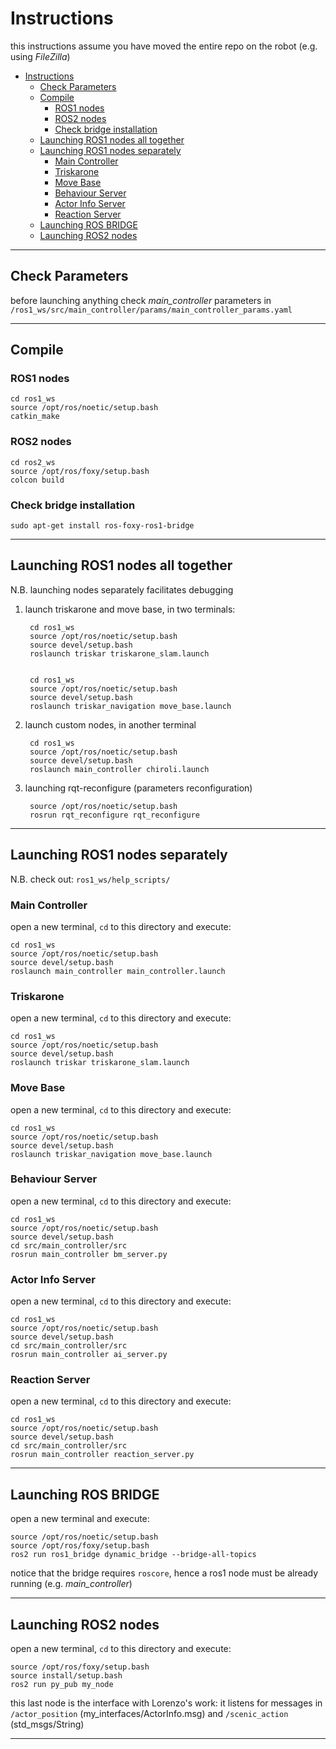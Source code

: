 # Instructions

this instructions assume you have moved the entire repo on the robot (e.g. using _FileZilla_)

- [Instructions](#instructions)
  - [Check Parameters](#check-parameters)
  - [Compile](#compile)
    - [ROS1 nodes](#ros1-nodes)
    - [ROS2 nodes](#ros2-nodes)
    - [Check bridge installation](#check-bridge-installation)
  - [Launching ROS1 nodes all together](#launching-ros1-nodes-all-together)
  - [Launching ROS1 nodes separately](#launching-ros1-nodes-separately)
    - [Main Controller](#main-controller)
    - [Triskarone](#triskarone)
    - [Move Base](#move-base)
    - [Behaviour Server](#behaviour-server)
    - [Actor Info Server](#actor-info-server)
    - [Reaction Server](#reaction-server)
  - [Launching ROS BRIDGE](#launching-ros-bridge)
  - [Launching ROS2 nodes](#launching-ros2-nodes)

---

## Check Parameters

before launching anything check *main_controller* parameters in ```/ros1_ws/src/main_controller/params/main_controller_params.yaml```

---

## Compile

### ROS1 nodes

    cd ros1_ws
    source /opt/ros/noetic/setup.bash
    catkin_make

### ROS2 nodes

    cd ros2_ws
    source /opt/ros/foxy/setup.bash
    colcon build

### Check bridge installation

    sudo apt-get install ros-foxy-ros1-bridge

---

## Launching ROS1 nodes all together

N.B. launching nodes separately facilitates debugging

1. launch triskarone and move base, in two terminals:

        cd ros1_ws
        source /opt/ros/noetic/setup.bash
        source devel/setup.bash
        roslaunch triskar triskarone_slam.launch


        cd ros1_ws
        source /opt/ros/noetic/setup.bash
        source devel/setup.bash
        roslaunch triskar_navigation move_base.launch

2. launch custom nodes, in another terminal

        cd ros1_ws
        source /opt/ros/noetic/setup.bash
        source devel/setup.bash
        roslaunch main_controller chiroli.launch

3. launching rqt-reconfigure (parameters reconfiguration)

        source /opt/ros/noetic/setup.bash
        rosrun rqt_reconfigure rqt_reconfigure


---

## Launching ROS1 nodes separately

N.B. check out: ```ros1_ws/help_scripts/```

### Main Controller

open a new terminal, ```cd``` to this directory and execute:

    cd ros1_ws
    source /opt/ros/noetic/setup.bash
    source devel/setup.bash
    roslaunch main_controller main_controller.launch

### Triskarone

open a new terminal, ```cd``` to this directory and execute:

    cd ros1_ws
    source /opt/ros/noetic/setup.bash
    source devel/setup.bash
    roslaunch triskar triskarone_slam.launch

### Move Base

open a new terminal, ```cd``` to this directory and execute:

    cd ros1_ws
    source /opt/ros/noetic/setup.bash
    source devel/setup.bash
    roslaunch triskar_navigation move_base.launch

### Behaviour Server

open a new terminal, ```cd``` to this directory and execute:

    cd ros1_ws
    source /opt/ros/noetic/setup.bash
    source devel/setup.bash
    cd src/main_controller/src
    rosrun main_controller bm_server.py

### Actor Info Server

open a new terminal, ```cd``` to this directory and execute:

    cd ros1_ws
    source /opt/ros/noetic/setup.bash
    source devel/setup.bash
    cd src/main_controller/src
    rosrun main_controller ai_server.py

### Reaction Server

open a new terminal, ```cd``` to this directory and execute:

    cd ros1_ws
    source /opt/ros/noetic/setup.bash
    source devel/setup.bash
    cd src/main_controller/src
    rosrun main_controller reaction_server.py

---

## Launching ROS BRIDGE

open a new terminal and execute:

    source /opt/ros/noetic/setup.bash
    source /opt/ros/foxy/setup.bash
    ros2 run ros1_bridge dynamic_bridge --bridge-all-topics

notice that the bridge requires ```roscore```, hence a ros1 node must be already running (e.g. _main_controller_)

---

## Launching ROS2 nodes

open a new terminal, ```cd``` to this directory and execute:

    source /opt/ros/foxy/setup.bash
    source install/setup.bash
    ros2 run py_pub my_node

this last node is the interface with Lorenzo's work: it listens for messages in ```/actor_position``` (my_interfaces/ActorInfo.msg) and ```/scenic_action``` (std_msgs/String)

---
